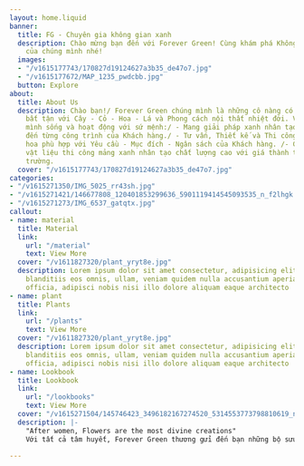 ```yaml
---
layout: home.liquid
banner:
  title: FG - Chuyên gia không gian xanh
  description: Chào mừng bạn đến với Forever Green! Cùng khám phá Không Gian Xanh
    của chúng mình nhé!
  images:
  - "/v1615177743/170827d19124627a3b35_de47o7.jpg"
  - "/v1615177672/MAP_1235_pwdcbb.jpg"
  button: Explore
about:
  title: About Us
  description: Chào bạn!/ Forever Green chúng mình là những cô nàng có niềm đam mê
    bất tận với Cây - Cỏ - Hoa - Lá và Phong cách nội thất nhiệt đới. Vì vậy chúng
    mình sống và hoạt động với sứ mệnh:/ - Mang giải pháp xanh nhân tạo tối ưu nhất
    đến từng công trình của Khách hàng./ - Tư vấn, Thiết kế và Thi công thành phẩm
    hoa phù hợp với Yêu cầu - Mục đích - Ngân sách của Khách hàng. /- Cung cấp Nguyên
    vật liệu thi công mảng xanh nhân tạo chất lượng cao với giá thành tốt nhất thị
    trường.
  cover: "/v1615177743/170827d19124627a3b35_de47o7.jpg"
categories:
- "/v1615271350/IMG_5025_rr43sh.jpg"
- "/v1615271421/146677808_120401853299636_5901119414545093535_n_f2lhgk.jpg"
- "/v1615271273/IMG_6537_gatqtx.jpg"
callout:
- name: material
  title: Material
  link:
    url: "/material"
    text: View More
  cover: "/v1611827320/plant_yryt8e.jpg"
  description: Lorem ipsum dolor sit amet consectetur, adipisicing elit. Velit quaerat
    blanditiis eos omnis, ullam, veniam quidem nulla accusantium aperiam cum voluptas
    officia, adipisci nobis nisi illo dolore aliquam eaque architecto
- name: plant
  title: Plants
  link:
    url: "/plants"
    text: View More
  cover: "/v1611827320/plant_yryt8e.jpg"
  description: Lorem ipsum dolor sit amet consectetur, adipisicing elit. Velit quaerat
    blanditiis eos omnis, ullam, veniam quidem nulla accusantium aperiam cum voluptas
    officia, adipisci nobis nisi illo dolore aliquam eaque architecto
- name: Lookbook
  title: Lookbook
  link:
    url: "/lookbooks"
    text: View More
  cover: "/v1615271504/145746423_3496182167274520_5314553773798810619_n_rv9jer.jpg"
  description: |-
    "After women, Flowers are the most divine creations"
    Với tất cả tâm huyết, Forever Green thương gửi đến bạn những bộ sưu tập hoa tuyệt vời nhất của chúng mình.

---
```

